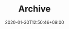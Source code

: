 ---
title: Archive
date: 2020-01-30T12:50:46+09:00
type: archive
description: 归档
titleWrap: wrap # wrap, noWrap
---